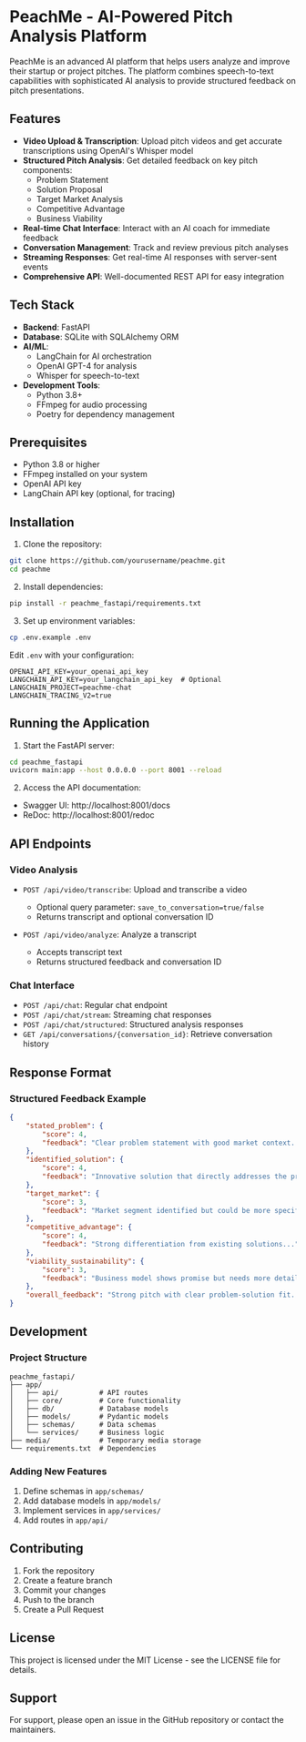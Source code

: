 # PeachMe - AI-Powered Pitch Analysis Platform

PeachMe is an advanced AI platform that helps users analyze and improve their startup or project pitches. The platform combines speech-to-text capabilities with sophisticated AI analysis to provide structured feedback on pitch presentations.

## Features

- **Video Upload & Transcription**: Upload pitch videos and get accurate transcriptions using OpenAI's Whisper model
- **Structured Pitch Analysis**: Get detailed feedback on key pitch components:
  - Problem Statement
  - Solution Proposal
  - Target Market Analysis
  - Competitive Advantage
  - Business Viability
- **Real-time Chat Interface**: Interact with an AI coach for immediate feedback
- **Conversation Management**: Track and review previous pitch analyses
- **Streaming Responses**: Get real-time AI responses with server-sent events
- **Comprehensive API**: Well-documented REST API for easy integration

## Tech Stack

- **Backend**: FastAPI
- **Database**: SQLite with SQLAlchemy ORM
- **AI/ML**:
  - LangChain for AI orchestration
  - OpenAI GPT-4 for analysis
  - Whisper for speech-to-text
- **Development Tools**:
  - Python 3.8+
  - FFmpeg for audio processing
  - Poetry for dependency management

## Prerequisites

- Python 3.8 or higher
- FFmpeg installed on your system
- OpenAI API key
- LangChain API key (optional, for tracing)

## Installation

1. Clone the repository:
```bash
git clone https://github.com/yourusername/peachme.git
cd peachme
```

2. Install dependencies:
```bash
pip install -r peachme_fastapi/requirements.txt
```

3. Set up environment variables:
```bash
cp .env.example .env
```

Edit `.env` with your configuration:
```env
OPENAI_API_KEY=your_openai_api_key
LANGCHAIN_API_KEY=your_langchain_api_key  # Optional
LANGCHAIN_PROJECT=peachme-chat
LANGCHAIN_TRACING_V2=true
```

## Running the Application

1. Start the FastAPI server:
```bash
cd peachme_fastapi
uvicorn main:app --host 0.0.0.0 --port 8001 --reload
```

2. Access the API documentation:
- Swagger UI: http://localhost:8001/docs
- ReDoc: http://localhost:8001/redoc

## API Endpoints

### Video Analysis

- `POST /api/video/transcribe`: Upload and transcribe a video
  - Optional query parameter: `save_to_conversation=true/false`
  - Returns transcript and optional conversation ID

- `POST /api/video/analyze`: Analyze a transcript
  - Accepts transcript text
  - Returns structured feedback and conversation ID

### Chat Interface

- `POST /api/chat`: Regular chat endpoint
- `POST /api/chat/stream`: Streaming chat responses
- `POST /api/chat/structured`: Structured analysis responses
- `GET /api/conversations/{conversation_id}`: Retrieve conversation history

## Response Format

### Structured Feedback Example

```json
{
    "stated_problem": {
        "score": 4,
        "feedback": "Clear problem statement with good market context..."
    },
    "identified_solution": {
        "score": 4,
        "feedback": "Innovative solution that directly addresses the problem..."
    },
    "target_market": {
        "score": 3,
        "feedback": "Market segment identified but could be more specific..."
    },
    "competitive_advantage": {
        "score": 4,
        "feedback": "Strong differentiation from existing solutions..."
    },
    "viability_sustainability": {
        "score": 3,
        "feedback": "Business model shows promise but needs more detail..."
    },
    "overall_feedback": "Strong pitch with clear problem-solution fit..."
}
```

## Development

### Project Structure

```
peachme_fastapi/
├── app/
│   ├── api/          # API routes
│   ├── core/         # Core functionality
│   ├── db/           # Database models
│   ├── models/       # Pydantic models
│   ├── schemas/      # Data schemas
│   └── services/     # Business logic
├── media/            # Temporary media storage
└── requirements.txt  # Dependencies
```

### Adding New Features

1. Define schemas in `app/schemas/`
2. Add database models in `app/models/`
3. Implement services in `app/services/`
4. Add routes in `app/api/`

## Contributing

1. Fork the repository
2. Create a feature branch
3. Commit your changes
4. Push to the branch
5. Create a Pull Request

## License

This project is licensed under the MIT License - see the LICENSE file for details.

## Support

For support, please open an issue in the GitHub repository or contact the maintainers.
